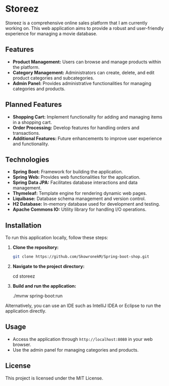# Storeez

Storeez is a comprehensive online sales platform that I am currently working on. This web application aims to provide a robust and user-friendly experience for managing a movie database.

## Features

- **Product Management:** Users can browse and manage products within the platform.
- **Category Management:** Administrators can create, delete, and edit product categories and subcategories.
- **Admin Panel:** Provides administrative functionalities for managing categories and products.

## Planned Features

- **Shopping Cart:** Implement functionality for adding and managing items in a shopping cart.
- **Order Processing:** Develop features for handling orders and transactions.
- **Additional Features:** Future enhancements to improve user experience and functionality.

## Technologies

- **Spring Boot:** Framework for building the application.
- **Spring Web:** Provides web functionalities for the application.
- **Spring Data JPA:** Facilitates database interactions and data management.
- **Thymeleaf:** Template engine for rendering dynamic web pages.
- **Liquibase:** Database schema management and version control.
- **H2 Database:** In-memory database used for development and testing.
- **Apache Commons IO:** Utility library for handling I/O operations.

## Installation

To run this application locally, follow these steps:

1. **Clone the repository:**

   ```bash
   git clone https://github.com/SkowronekM/Spring-boot-shop.git

2. **Navigate to the project directory:**

   cd storeez

3. **Build and run the application:**

   ./mvnw spring-boot:run

Alternatively, you can use an IDE such as IntelliJ IDEA or Eclipse to run the application directly.

## Usage

- Access the application through `http://localhost:8080` in your web browser.
- Use the admin panel for managing categories and products.

## License

This project is licensed under the MIT License.

